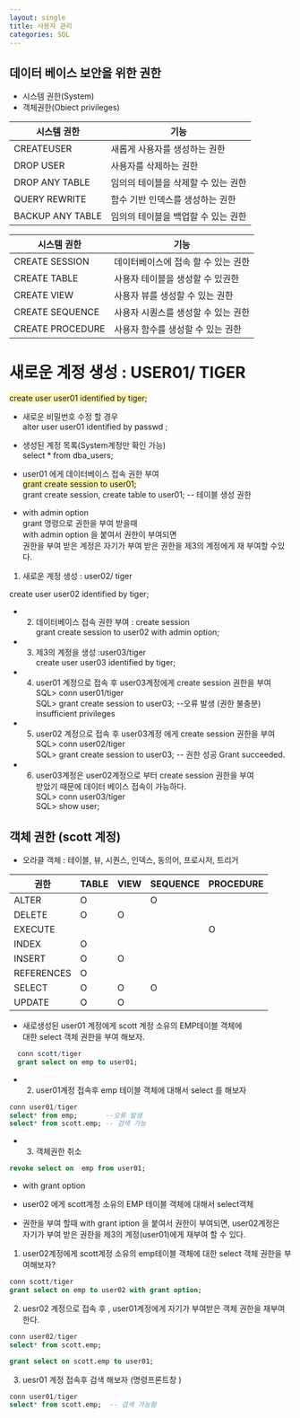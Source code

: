 ```yaml
---
layout: single
title: 사용자 관리 
categories: SQL
---
```

## 데이터 베이스 보안을 위한 권한
* 시스템 권한(System)
* 객체권한(Obiect privileges)

| 시스템 권한 |   기능   |
|-------------|---------|
| CREATEUSER            |새롭게 사용자를 생성하는 권한 |
| DROP USER             |  사용자를 삭제하는 권한      |
| DROP ANY TABLE        |    임의의 테이블을 삭제할 수 있는 권한  |
| QUERY REWRITE         |   함수 기반 인덱스를 생성하는 권한     |
| BACKUP ANY TABLE      |   임의의 테이블을 백업할 수 있는 권한    |


| 시스템 권한 |   기능   |
|-------------|---------|
| CREATE SESSION           |데이터베이스에 접속 할 수 있는 권한 |
| CREATE TABLE        |  사용자  테이블을 생성할 수 있권한 |
| CREATE VIEW | 사용자  뷰를 생성할 수 있는 권한|
| CREATE SEQUENCE    | 사용자  시퀀스를 생성할 수 있는 권한|
|CREATE PROCEDURE   |사용자  함수를 생성할 수 있는 권한 |

# 새로운 계정 생성 : USER01/ TIGER   

<span style='background-color:#fff5b1'>create user user01 identified by tiger; </span>    
* 새로운 비밀번호 수정 할 경우    
alter user user01 identified by passwd ;    

* 생성된 계정 목록(System계정만 확인 가능)  
select * from dba_users;  

* user01 에게 데이터베이스 접속 권한  부여  
<span style='background-color:#fff5b1'>grant  create session to user01;</span>  
grant  create session, create table  to user01; -- 테이블 생성 권한   

* with admin option    
 grant 명령으로 권한을 부여 받을때  
with admin option 을 붙여서 권한이 부여되면  
권한을 부여 받은 계정은 자기가 부여 받은 권한을 제3의 계정에게 재 부여할 수있다.    
1. 새로운 계정 생성 :  user02/ tiger    

create user user02 identified by tiger;  

* 2. 데이터베이스 접속 권한  부여 : create session  
grant create session to user02 with admin option;  

* 3.  제3의 계정을 생성 :user03/tiger    
create user user03 identified by tiger;   

* 4. user01 계정으로 접속 후 user03계정에게 create session 권한을 부여    
SQL> conn user01/tiger    
SQL> grant create session to user03;  --오류 발생 (권한 불충분) insufficient privileges     

* 5. user02 계정으로 접속 후 user03계정 에게 create session 권한을 부여    
SQL> conn user02/tiger    
SQL> grant create session to user03; -- 권한 성공 Grant succeeded.     

* 6. user03계정은 user02계정으로 부터  create session 권한을 부여   
      받았기 때문에 데이터 베이스 접속이 가능하다.   
SQL> conn user03/tiger  
SQL> show user;  

##  객체 권한 (scott 계정)
* 오라클 객체 : 테이블, 뷰, 시퀀스, 인덱스, 동의어, 프로시저, 트리거

| 권한   |  TABLE      |   VIEW    |  SEQUENCE   |  PROCEDURE   |      
|--------|-------------|-----------|-------------|--------------|
| ALTER      |     O        |           |       O      |              |
| DELETE      |     O        |     O      |             |             |
| EXECUTE     |             |           |             |       O       |
|  INDEX      |     O        |           |             |              |
|  INSERT     |      O      |    O        |             |              |
|  REFERENCES  |     O       |            |             |              |
|  SELECT      |     O       |     O       |    O         |              |
|  UPDATE      |     O       |      O   |             |             |      

* 새로생성된 user01 계정에게 scott 계정 소유의 EMP테이블 객체에  
  대한 select 객체 권한을 부여 해보자.

``````````````````````````sql
  conn scott/tiger
  grant select on emp to user01;
```````````````````````````
* 2. user01계정 접속후 emp 테이블 객체에 대해서 select 를 해보자   

````````````````````````sql
conn user01/tiger
select* from emp;       --오류 발생 
select* from scott.emp; -- 검색 가능 
``````````````````````````````````

* 3. 객체권한 취소

````````````````````sql
revoke select on  emp from user01;
```````````````````````````

* with grant option 

*  user02 에게 scott계정 소유의 EMP 테이블 객체에 대해서 select객체   
* 권한을 부여 할때 with grant iption 을 붙여서 권한이 부여되면, user02계정은   
  자기가 부여 받은 권한을 제3의 계정(user01)에게 재부여 할 수 있다. 

1. user02계정에게 scott계정 소유의 emp테이블 객체에 대한 select 객체 권한을 부여해보자?

`````sql
conn scott/tiger
grant select on emp to user02 with grant option;
```````
2. uesr02 계정으로 접속 후 , user01계정에게 자기가 부여받은 객체 권한을 재부여 한다.   

`````````sql
conn user02/tiger
select* from scott.emp;

grant select on scott.emp to user01;
`````````````````````````````
3. uesr01 계정 접속후 검색 해보자 (명령프론트창 )  

`````````sql
conn user01/tiger  
select* from scott.emp;  -- 검색 가능함
```````````````````` 